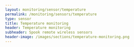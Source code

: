 ```yaml
---
layout: monitoring/sensor/temperature
permalink: /monitoring/sensors/temperature
type: sensor
title: Temperature monitoring
header: Temperature monitoring
subheader: Spook remote wireless sensors
header-image: /images/sections/temperature-monitoring.png
---
```

